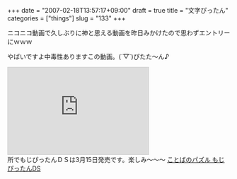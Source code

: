 +++
date = "2007-02-18T13:57:17+09:00"
draft = true
title = "文字ぴったん"
categories = ["things"]
slug = "133"
+++

ニコニコ動画で久しぶりに神と思える動画を昨日みかけたので思わずエントリーにｗｗｗ

やばいですよ中毒性ありますこの動画。(´▽`)ぴたた～ん♪
<div style="border: 1px solid #cccccc; width: 318px"><iframe width="100%" scrolling="no" height="198" frameborder="0" src="http://www.nicovideo.jp/thumb?v=am147275">&lt;p style="font-size:12px; padding:4px;"&gt;iframe対応ブラウザでご覧下さい。&lt;/p&gt;</iframe></div>
所でもじぴったんＤＳは3月15日発売です。楽しみ～～～
<a title="View product details at Amazon" href="http://www.amazon.co.jp/gp/redirect.html%3FASIN=B000MQUYI0%26tag=kerurudigit-22%26lcode=xm2%26cID=2025%26ccmID=165953%26location=/o/ASIN/B000MQUYI0%253FSubscriptionId=0W2M95T4BBVMQ3F671G2">ことばのパズル もじぴったんDS</a>
